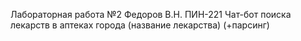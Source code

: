 Лабораторная работа №2
Федоров В.Н. ПИН-221
Чат-бот поиска лекарств в аптеках города (название лекарства) (+парсинг)
